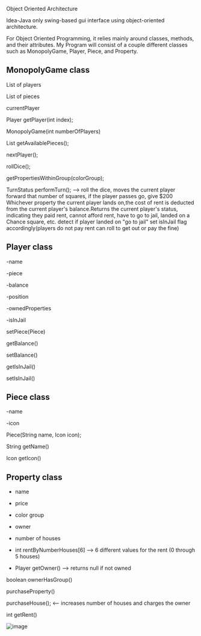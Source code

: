 Object Oriented Architecture

Idea-Java only swing-based gui interface using object-oriented architecture.

For Object Oriented Programming, it relies mainly around classes, methods, and their attributes. My Program will consist of a couple different classes such as MonopolyGame, Player, Piece, and Property.

MonopolyGame class
----------------------
List of players

List of pieces

currentPlayer

Player getPlayer(int index);

MonopolyGame(int numberOfPlayers)

List<Piece> getAvailablePieces();

nextPlayer();

rollDice();

getPropertiesWithinGroup(colorGroup);

TurnStatus performTurn();  --> roll the dice, moves the current player forward that number of squares, if the player passes go, give $200
                               Whichever property the current player lands on,the cost of rent is deducted from the current player's 
                               balance.Returns the current player's status, indicating 
                                they paid rent, cannot afford rent, have to go to jail, landed
                                on a Chance square, etc.
                                detect if player landed on "go to jail" set isInJail flag accordingly(players do 
                                not pay rent can roll to get out or pay the fine)

Player class
------------------
-name

-piece

-balance

-position

-ownedProperties

-isInJail

setPiece(Piece)

getBalance()

setBalance()

getIsInJail()

setIsInJail()  

Piece class
-----------------
-name

-icon

Piece(String name, Icon icon);

String getName()

Icon getIcon()

Property class
-----------------
 - name
 - price
 - color group
 - owner
 - number of houses
 - int rentByNumberHouses[6] 	--> 6 different values for the rent (0 through 5 houses)
   
 - Player getOwner() --> returns null if not owned
   
  boolean ownerHasGroup()
  
  purchaseProperty()
  
  purchaseHouse();   <-- increases number of houses
                         and charges the owner
			 
  int getRent()

	               
![image](https://github.com/Duquesne-Spring-2024-COSC-481/Allison-Poole/assets/156346590/88fabeff-bc8c-4c91-942d-858bb998f37c)

            




